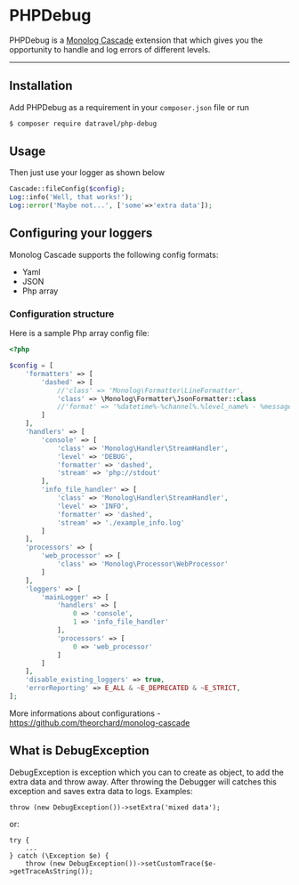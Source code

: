 PHPDebug
===============

PHPDebug is a [Monolog Cascade](https://github.com/theorchard/monolog-cascade) extension that which gives you the opportunity to handle and log errors of different levels.

------------


Installation
------------

Add PHPDebug as a requirement in your `composer.json` file or run
```sh
$ composer require datravel/php-debug
```

Usage
-----
Then just use your logger as shown below
```php
Cascade::fileConfig($config);
Log::info('Well, that works!');
Log::error('Maybe not...', ['some'=>'extra data']);
```

Configuring your loggers
------------------------
Monolog Cascade supports the following config formats:
 - Yaml
 - JSON
 - Php array

### Configuration structure

Here is a sample Php array config file:

```php
<?php

$config = [
    'formatters' => [
        'dashed' => [
            //'class' => 'Monolog\Formatter\LineFormatter',
            'class' => \Monolog\Formatter\JsonFormatter::class
            //'format' => '%datetime%-%channel%.%level_name% - %message%'
        ]
    ],
    'handlers' => [
        'console' => [
            'class' => 'Monolog\Handler\StreamHandler',
            'level' => 'DEBUG',
            'formatter' => 'dashed',
            'stream' => 'php://stdout'
        ],
        'info_file_handler' => [
            'class' => 'Monolog\Handler\StreamHandler',
            'level' => 'INFO',
            'formatter' => 'dashed',
            'stream' => './example_info.log'
        ]
    ],
    'processors' => [
        'web_processor' => [
            'class' => 'Monolog\Processor\WebProcessor'
        ]
    ],
    'loggers' => [
        'mainLogger' => [
            'handlers' => [
                0 => 'console',
                1 => 'info_file_handler'
            ],
            'processors' => [
                0 => 'web_processor'
            ]
        ]
    ],
    'disable_existing_loggers' => true,
    'errorReporting' => E_ALL & ~E_DEPRECATED & ~E_STRICT,
];
```

More informations about configurations - https://github.com/theorchard/monolog-cascade


What is DebugException
------------------------

DebugException is exception which you can to create as object, to add the extra data and throw away. After throwing the Debugger will catches this exception and saves extra data to logs. Examples:

```
throw (new DebugException())->setExtra('mixed data');
```
or:
```
try {
    ...
} catch (\Exception $e) {
    throw (new DebugException())->setCustomTrace($e->getTraceAsString());
```
